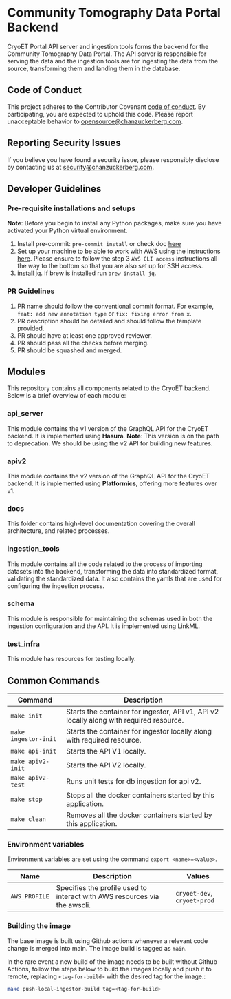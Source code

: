 # Community Tomography Data Portal Backend
CryoET Portal API server and ingestion tools forms the backend for the Community Tomography Data Portal. The API server is responsible for serving the data and the ingestion tools are for ingesting the data from the source, transforming them and landing them in the database.


## Code of Conduct

This project adheres to the Contributor Covenant [code of conduct](https://github.com/chanzuckerberg/.github/blob/master/CODE_OF_CONDUCT.md). By participating, you are expected to uphold this code. Please report unacceptable behavior to [opensource@chanzuckerberg.com](mailto:opensource@chanzuckerberg.com).

## Reporting Security Issues

If you believe you have found a security issue, please responsibly disclose by contacting us at [security@chanzuckerberg.com](mailto:security@chanzuckerberg.com).

## Developer Guidelines
### Pre-requisite installations and setups

**Note**: Before you begin to install any Python packages, make sure you have activated your Python virtual environment.

1. Install pre-commit: `pre-commit install` or check doc [here](https://pre-commit.com/)
2. Set up your machine to be able to work with AWS using the instructions [here](https://czi.atlassian.net/wiki/spaces/DC/pages/332892073/Getting+started+with+AWS). Please ensure to follow the step 3 `AWS CLI access` instructions all the way to the bottom so that you are also set up for SSH access.
3. [install jq](https://stedolan.github.io/jq/download/). If brew is installed run `brew install jq`.

### PR Guidelines
1. PR name should follow the conventional commit format. For example, `feat: add new annotation type` or `fix: fixing error from x`.
2. PR description should be detailed and should follow the template provided.
3. PR should have at least one approved reviewer.
4. PR should pass all the checks before merging.
5. PR should be squashed and merged.


## Modules

This repository contains all components related to the CryoET backend. Below is a brief overview of each module:

### api_server
This module contains the v1 version of the GraphQL API for the CryoET backend. It is implemented using **Hasura**.
**Note**: This version is on the path to deprecation. We should be using the v2 API for building new features.

### apiv2
This module contains the v2 version of the GraphQL API for the CryoET backend. It is implemented using **Platformics**, offering more features over v1.

### docs
This folder contains high-level documentation covering the overall architecture, and related processes.

### ingestion_tools
This module contains all the code related to the process of importing datasets into the backend, transforming the data into standardized format, validating the standardized data. It also contains the yamls that are used for configuring the ingestion process.

### schema
This module is responsible for maintaining the schemas used in both the ingestion configuration and the API. It is implemented using LinkML.

### test_infra
This module has resources for testing locally.


## Common Commands

| Command                                                                                 | Description                                                             |
|-----------------------------------------------------------------------------------------|-------------------------------------------------------------------------|
| `make init`                                                                    | Starts the container for ingestor, API v1, API v2 locally along with required resource. |
| `make ingestor-init`                                                                    | Starts the container for ingestor locally along with required resource. |
| `make api-init`                                                                         | Starts the API V1 locally.                                              |
| `make apiv2-init`                                                                       | Starts the API V2 locally.                                              |
| `make apiv2-test`                                                                       | Runs unit tests for db ingestion for api v2.                            |
| `make stop`                                                                    | Stops all the docker containers started by this application. |
| `make clean`                                                                    | Removes all the docker containers started by this application. |

### Environment variables

Environment variables are set using the command `export <name>=<value>`.

| Name                | Description                                                                  | Values                      |
| ------------------- |------------------------------------------------------------------------------|-----------------------------|
| `AWS_PROFILE`       | Specifies the profile used to interact with AWS resources via the awscli.    | `cryoet-dev`, `cryoet-prod` |



### Building the image

The base image is built using Github actions whenever a relevant code change is merged into main. The image build is tagged as `main`.

In the rare event a new build of the image needs to be built without Github Actions, follow the steps below to build the images locally and push it to remote, replacing `<tag-for-build>` with the desired tag for the image.:
```bash
make push-local-ingestor-build tag=<tag-for-build>
```
